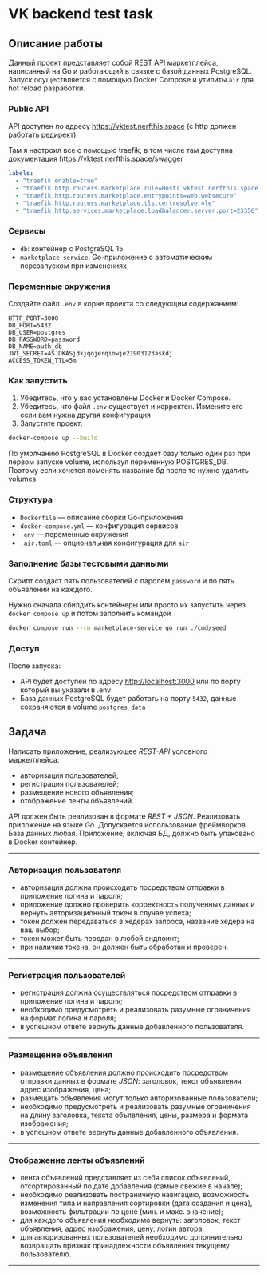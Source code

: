 # VK backend test task

## Описание работы

Данный проект представляет собой REST API маркетплейса, написанный на Go и работающий в связке с базой данных PostgreSQL. Запуск осуществляется с помощью Docker Compose и утилиты `air` для hot reload разработки.

### Public API

API доступен по адресу <https://vktest.nerfthis.space> (с http должен работать редирект)

Там я настроил все с помощью traefik, в том числе там доступна документация <https://vktest.nerfthis.space/swagger>

```yaml
labels:
  - "traefik.enable=true"
  - "traefik.http.routers.marketplace.rule=Host(`vktest.nerfthis.space`)"
  - "traefik.http.routers.marketplace.entrypoints=web,websecure"
  - "traefik.http.routers.marketplace.tls.certresolver=le"
  - "traefik.http.services.marketplace.loadbalancer.server.port=23356"
```

### Сервисы

- `db`: контейнер с PostgreSQL 15
- `marketplace-service`: Go-приложение с автоматическим перезапуском при изменениях

### Переменные окружения

Создайте файл `.env` в корне проекта со следующим содержанием:

```env
HTTP_PORT=3000
DB_PORT=5432
DB_USER=postgres
DB_PASSWORD=password
DB_NAME=auth_db
JWT_SECRET=ASJDKASjdkjqojerqiowje21903123askdj
ACCESS_TOKEN_TTL=5m
```

### Как запустить

1. Убедитесь, что у вас установлены Docker и Docker Compose.
2. Убедитесь, что файл `.env` существует и корректен. Измените его если вам нужна другая конфигурация
3. Запустите проект:

```bash
docker-compose up --build
```

По умолчанию PostgreSQL в Docker создаёт базу только один раз при первом запуске volume, используя переменную POSTGRES_DB. Поэтому если хочется поменять название бд после то нужно удалить volumes

### Структура

- `Dockerfile` — описание сборки Go-приложения
- `docker-compose.yml` — конфигурация сервисов
- `.env` — переменные окружения
- `.air.toml` — опциональная конфигурация для `air`

### Заполнение базы тестовыми данными

Скрипт создаст пять пользователей с паролем `password` и по пять объявлений на каждого.

Нужно сначала сбилдить контейнеры или просто их запустить через `docker compose up` и потом заполнить командой

```bash
docker compose run --rm marketplace-service go run ./cmd/seed
```

### Доступ

После запуска:

- API будет доступен по адресу [http://localhost:3000](http://localhost:3000) или по порту который вы указали в .env
- База данных PostgreSQL будет работать на порту `5432`, данные сохраняются в volume `postgres_data`

## Задача

Написать приложение, реализующее _REST-API_ условного маркетплейса:

- авторизация пользователей;
- регистрация пользователей;
- размещение нового объявления;
- отображение ленты объявлений.

_API_ должен быть реализован в формате _REST + JSON_. Реализовать приложение на языке _Go_. Допускается использование фреймворков. База данных любая. Приложение, включая БД, должно быть упаковано в Docker контейнер.

---

### Авторизация пользователя

- авторизация должна происходить посредством отправки в приложение логина и пароля;
- приложение должно проверить корректность полученных данных и вернуть авторизационный токен в случае успеха;
- токен должен передаваться в хедерах запроса, название хедера на ваш выбор;
- токен может быть передан в любой эндпоинт;
- при наличии токена, он должен быть обработан и проверен.

---

### Регистрация пользователей

- регистрация должна осуществляться посредством отправки в приложение логина и пароля;
- необходимо предусмотреть и реализовать разумные ограничения на формат логина и пароля;
- в успешном ответе вернуть данные добавленного пользователя.

---

### Размещение объявления

- размещение объявления должно происходить посредством отправки данных в формате _JSON_: заголовок, текст объявления, адрес изображения, цена;
- размещать объявления могут только авторизованные пользователи;
- необходимо предусмотреть и реализовать разумные ограничения на длину заголовка, текста объявления, цены, размера и формата изображения;
- в успешном ответе вернуть данные добавленного объявления.

---

### Отображение ленты объявлений

- лента объявлений представляет из себя список объявлений, отсортированный по дате добавления (самые свежие в начале);
- необходимо реализовать постраничную навигацию, возможность изменения типа и направления сортировки (дата создания и цена), возможность фильтрации по цене (мин. и макс. значение);
- для каждого объявления необходимо вернуть: заголовок, текст объявления, адрес изображения, цену, логин автора;
- для авторизованных пользователей необходимо дополнительно возвращать признак принадлежности объявления текущему пользователю.

---
